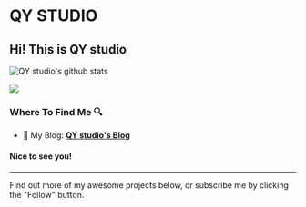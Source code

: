 
# QY STUDIO
## Hi! This is QY studio

![QY studio's github stats](https://github-readme-stats.vercel.app/api?username=qystudio0)

<a href="https://github.com/qystudio0/qystudio0.github.io">
  <img src="https://github-readme-stats.vercel.app/api/pin/?username=qystudio0&repo=qystudio0.github.io&show_owner=true" />
</a>

<br>

### Where To Find Me 🔍

- 📝 My Blog: [**QY studio's Blog**](https://qystudio.ltd)

#### Nice to see you! 

----

Find out more of my awesome projects below, or subscribe me by clicking the "Follow" button.
